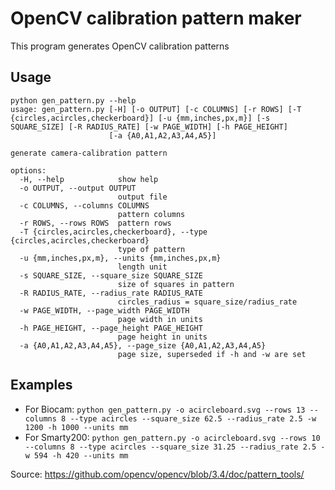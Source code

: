 # OpenCV calibration pattern maker

This program generates OpenCV calibration patterns

## Usage

```
python gen_pattern.py --help
usage: gen_pattern.py [-H] [-o OUTPUT] [-c COLUMNS] [-r ROWS] [-T {circles,acircles,checkerboard}] [-u {mm,inches,px,m}] [-s SQUARE_SIZE] [-R RADIUS_RATE] [-w PAGE_WIDTH] [-h PAGE_HEIGHT]
                      [-a {A0,A1,A2,A3,A4,A5}]

generate camera-calibration pattern

options:
  -H, --help            show help
  -o OUTPUT, --output OUTPUT
                        output file
  -c COLUMNS, --columns COLUMNS
                        pattern columns
  -r ROWS, --rows ROWS  pattern rows
  -T {circles,acircles,checkerboard}, --type {circles,acircles,checkerboard}
                        type of pattern
  -u {mm,inches,px,m}, --units {mm,inches,px,m}
                        length unit
  -s SQUARE_SIZE, --square_size SQUARE_SIZE
                        size of squares in pattern
  -R RADIUS_RATE, --radius_rate RADIUS_RATE
                        circles_radius = square_size/radius_rate
  -w PAGE_WIDTH, --page_width PAGE_WIDTH
                        page width in units
  -h PAGE_HEIGHT, --page_height PAGE_HEIGHT
                        page height in units
  -a {A0,A1,A2,A3,A4,A5}, --page_size {A0,A1,A2,A3,A4,A5}
                        page size, superseded if -h and -w are set
```

## Examples
 - For Biocam: `python gen_pattern.py -o acircleboard.svg --rows 13 --columns 8 --type acircles --square_size 62.5 --radius_rate 2.5 -w 1200 -h 1000 --units mm`
 - For Smarty200: `python gen_pattern.py -o acircleboard.svg --rows 10 --columns 8 --type acircles --square_size 31.25 --radius_rate 2.5 -w 594 -h 420 --units mm`
 
 
Source: https://github.com/opencv/opencv/blob/3.4/doc/pattern_tools/

